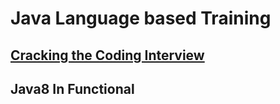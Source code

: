 # Java Language based Training


## [Cracking the Coding Interview](java-in-interview/README.md)

## Java8 In Functional


